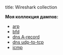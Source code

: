 title: Wireshark collection

**Моя коллекция дампов:**

- [arp](https://icebale.readthedocs.io/en/latest/networks/wireshark.collection/arp.pcapng)
- [bfd](https://icebale.readthedocs.io/en/latest/networks/wireshark.collection/bfd-control-init+echo.pcapng)
- [dns A-record](https://icebale.readthedocs.io/en/latest/networks/wireshark.collection/dns-A-rec-mail.ru-udp.pcapng)
- [dns udp-to-tcp](https://icebale.readthedocs.io/en/latest/networks/wireshark.collection/dns-udp-to-tcp-telegram-for-txt-record.pcapng.pcapng)
- [icmp](https://icebale.readthedocs.io/en/latest/networks/wireshark.collection/icmp-ping.pcapng)
